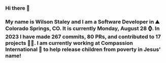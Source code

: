 ### Hi there 👋

### My name is Wilson Staley and I am a Software Developer in ⛰ Colorado Springs, CO.  It is currently Monday, August 28 ⌚. In 2023 I have made 267 commits, 80 PRs, and contributed to 17 projects 👨‍💻. I am currently working at Compassion International 🏢 to help release children from poverty in Jesus' name!